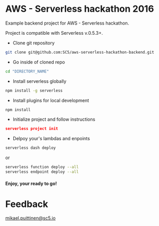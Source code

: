 # AWS - Serverless hackathon 2016

Example backend project for AWS - Serverless hackathon.

Project is compatible with Serverless v.0.5.3+.

* Clone git repository
```bash
git clone git@github.com:SC5/aws-serverless-hackathon-backend.git
```

* Go inside of cloned repo
```bash
cd "DIRECTORY_NAME"
```
* Install serverless globally
```bash
npm install -g serverless
```

* Install plugins for local development
```bash
npm install
```

* Initialize project and follow instructions
```json
serverless project init
```

* Delpoy your's lambdas and enpoints
```bash
serverless dash deploy
```
or
```bash
serverless function deploy --all
serverless endpoint deploy --all
```

#### Enjoy, your ready to go!

# Feedback
mikael.puittinen@sc5.io
